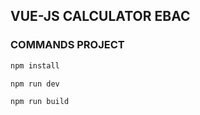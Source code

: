 ## VUE-JS CALCULATOR EBAC

### COMMANDS PROJECT

```sh
npm install
```

```sh
npm run dev
```

```sh
npm run build
```
